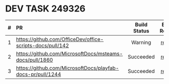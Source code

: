 # DEV TASK 249326

| # | PR  | Build Status | Build Report |
|:---:|:---|:---:|:---:|
| 1 | https://github.com/OfficeDev/office-scripts-docs/pull/142 | Warning | [report](https://opbuildstorageprod.blob.core.windows.net/report/2020%5C7%5C8%5C918d1c35-f3a4-631b-1edf-a1a2af22eee5%5CPullRequest%5C202007080901215897-142%5Cworkflow_report.html?sv=2016-05-31&sr=b&sig=cWeq8xFi66xd1yLAjVax6%2FkyduiIh2f6QaRlTyEXtA8%3D&st=2020-07-08T08%3A56%3A52Z&se=2020-08-08T09%3A01%3A52Z&sp=r) |
| 2 | https://github.com/MicrosoftDocs/msteams-docs/pull/1860 | Succeeded | [report](https://opbuildstorageprod.blob.core.windows.net/report/2020%5C7%5C8%5Cd98cc23d-94e8-765b-0855-bdd8964dc537%5CPullRequest%5C202007080900434205-1860%5Cworkflow_report.html?sv=2016-05-31&sr=b&sig=%2Fs9M4SvsysIa5x1mZWz4NxO5tj%2FMujrqdHCBYX8cHVA%3D&st=2020-07-08T08%3A56%3A28Z&se=2020-08-08T09%3A01%3A28Z&sp=r) |
| 3 | https://github.com/MicrosoftDocs/playfab-docs-pr/pull/1244 | Succeeded | [report](https://opbuildstorageprod.blob.core.windows.net/report/2020%5C7%5C8%5C83fcc4d7-d542-daad-cb46-a80307aba18f%5CPullRequest%5C202007080850451605-1244%5Cworkflow_report.html?sv=2016-05-31&sr=b&sig=MSuY7la6BHiuLXN5EXTbbCpG97juMM%2BgH%2BTTCUPEIYY%3D&st=2020-07-08T08%3A46%3A36Z&se=2020-08-08T08%3A51%3A36Z&sp=r) |
